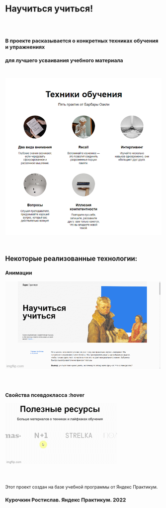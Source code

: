 # Научиться учиться!


<br><br>
 ### В проекте расказывается о конкретных техниках обучения и упражнениях <br>
 ### для лучшего усваивания учебного материала
<br>

![techniques](./images/readme/teq.png)

<br>

## Некоторые реализованные технологии:
### Анимации
![gif-square](./images/readme/square.gif)

<br>
<br>

### Свойства псевдокласса :hover
![gif-icon](./images/readme/icon.gif)

<br>
<br>

 Этот проект создан на базе учебной программы от Яндекс Практикум.
### Курочкин Ростислав. Яндекс Практикум. 2022

